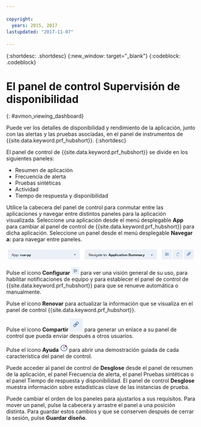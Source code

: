```yaml
---

copyright:
  years: 2015, 2017
lastupdated: "2017-11-07"

---
```


{:shortdesc: .shortdesc}
{:new_window: target="_blank"}
{:codeblock: .codeblock}

# El panel de control Supervisión de disponibilidad
{: #avmon_viewing_dashboard}

Puede ver los detalles de disponibilidad y rendimiento de la aplicación, junto con las alertas y las pruebas
asociadas, en el panel de instrumentos de {{site.data.keyword.prf_hubshort}}.
{:shortdesc}

El panel de control de {{site.data.keyword.prf_hubshort}} se divide en los siguientes paneles:

-   Resumen de aplicación
-   Frecuencia de alerta
-   Pruebas sintéticas
-   Actividad
-   Tiempo de respuesta y disponibilidad

Utilice la cabecera del panel de control para conmutar entre las aplicaciones y navegar entre distintos paneles para la aplicación visualizada. Seleccione una aplicación desde el menú desplegable **App** para cambiar al panel de control de {{site.data.keyword.prf_hubshort}} para dicha aplicación. Seleccione un panel desde el menú desplegable **Navegar a:** para navegar entre paneles.

![Cabecera del panel de control Supervisión de disponibilidad con el menú Apps, el menú Navegar a, el icono Configurar, el icono Renovar y el icono Compartir.](images/avmon_dash_header.png)

Pulse el icono **Configurar** ![icono Configurar](images/config_icn_white_smll.jpg) para ver una visión general de su uso, para habilitar notificaciones de equipo y para establecer el panel de control de {{site.data.keyword.prf_hubshort}} para que se renueve automática o manualmente.

Pulse el icono **Renovar** para actualizar la información que se visualiza en el panel de control {{site.data.keyword.prf_hubshort}}.

Pulse el icono **Compartir** ![icono Compartir](images/avmon_icn_share.png) para generar un enlace a su panel de control que pueda enviar después a otros usuarios.

Pulse el icono **Ayuda** ![icono Ayuda](images/help_icn_white_sml.jpg) para abrir una demostración guiada de cada característica del panel de control.

Puede acceder al panel de control de **Desglose** desde el panel de resumen de la aplicación, el panel Frecuencia de alerta, el panel Pruebas sintéticas o el panel Tiempo de respuesta y disponibilidad. El panel de control **Desglose** muestra información sobre estadísticas clave de las instancias de prueba.

Puede cambiar el orden de los paneles para ajustarlos a sus requisitos. Para mover un panel, pulse la cabecera y arrastre el panel a una posición distinta. Para guardar estos cambios y que se conserven después de cerrar la sesión, pulse **Guardar diseño**.
